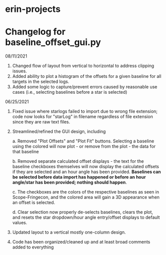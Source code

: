 # erin-projects

# Changelog for baseline_offset_gui.py

08/11/2021

1. Changed flow of layout from vertical to horizontal to address clipping issues.
3. Added ability to plot a histogram of the offsets for a given baseline for all targets in the selected logs.
4. Added some logic to capture/prevent errors caused by reasonable use cases (i.e., selecting baselines before a star is selected) 

06/25/2021

1. Fixed issue where starlogs failed to import due to wrong file extension; code now looks for "starLog" in filename regardless of file extension since they are raw text files.
2. Streamlined/refined the GUI design, including

      a. Removed "Plot Offsets" and "Plot Fit" buttons. Selecting a baseline using the colored will now plot - or remove from the plot - the data for that baseline
      
      b. Removed separate calculated offset displays - the text for the baseline checkboxes themselves will now display the calculated offsets if they are selected and an hour angle has been provided. **Baselines can be selected before data import has happened or before an hour angle/star has been provided; nothing should happen**.
         
      c. The checkboxes are the colors of the respective baselines as seen in Scope-Fringecon, and the colored area will gain a 3D appearance when an offset is selected.
      
      d. Clear selection now properly de-selects baselines, clears the plot, and resets the star dropdown/hour angle entry/offset displays to default values.
3. Updated layout to a vertical mostly one-column design.

4. Code has been organized/cleaned up and at least broad comments added to everything

